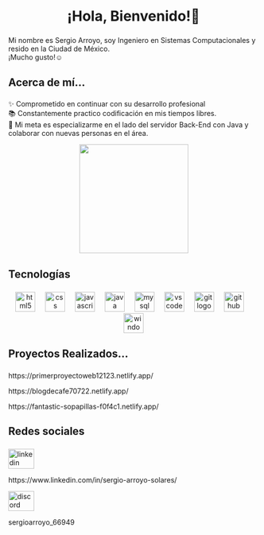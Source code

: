 <h1 align="center">¡Hola, Bienvenido!👋</h1>

###

<p align="left">Mi nombre es Sergio Arroyo, soy Ingeniero en Sistemas Computacionales y resido en la Ciudad de México. <br>¡Mucho gusto!☺️</p>

###


<h2 align="left">Acerca de mí...</h2>

###

<p align="left">✨ Comprometido en continuar con su desarrollo profesional<br>📚 Constantemente practico codificación en mis tiempos libres.<br>🎯 Mi meta es especializarme en el lado del servidor Back-End con Java y colaborar con nuevas personas en el área.</p>

<div align="center">
  <img height="219" src="https://img.freepik.com/vector-premium/escritorio-programador_1302-14802.jpg"  />
</div>

###

<h2 align="left">Tecnologías</h2>

###

<div align="center">
  <img src="https://cdn.jsdelivr.net/gh/devicons/devicon/icons/html5/html5-original.svg" height="40" alt="html5 logo"  />
  <img width="12" />
  <img src="https://cdn.jsdelivr.net/gh/devicons/devicon/icons/css3/css3-original.svg" height="40" alt="css logo"  />
  <img width="12" />
  <img src="https://cdn.jsdelivr.net/gh/devicons/devicon/icons/javascript/javascript-original.svg" height="40" alt="javascript logo"  />
  <img width="12" />
  <img src="https://cdn.jsdelivr.net/gh/devicons/devicon/icons/java/java-original.svg" height="40" alt="java logo"  />
  <img width="12" />
  <img src="https://cdn.jsdelivr.net/gh/devicons/devicon/icons/mysql/mysql-original.svg" height="40" alt="mysql logo"  />
  <img width="12" />
  <img src="https://cdn.jsdelivr.net/gh/devicons/devicon/icons/vscode/vscode-original.svg" height="40" alt="vscode logo"  />
  <img width="12" />
  <img src="https://cdn.jsdelivr.net/gh/devicons/devicon/icons/git/git-original.svg" height="40" alt="git logo"  />
  <img width="12" />
  <img src="https://cdn.jsdelivr.net/gh/devicons/devicon/icons/github/github-original.svg" height="40" alt="github logo"  />
  <img width="12" />
  <img src="https://cdn.jsdelivr.net/gh/devicons/devicon/icons/windows8/windows8-original.svg" height="40" alt="windows8 logo"  />
</div>


###

<h2>Proyectos Realizados...</h2>

###

<div>
  <p>https://primerproyectoweb12123.netlify.app/</p>
  <p>https://blogdecafe70722.netlify.app/</p>
  <p>https://fantastic-sopapillas-f0f4c1.netlify.app/</p>

</div>

###

<h2 align="left">Redes sociales</h2>

###

<div align="left">
  <img src="https://raw.githubusercontent.com/maurodesouza/profile-readme-generator/master/src/assets/icons/social/linkedin/default.svg" width="52" height="40" alt="linkedin logo"  />
  <p>https://www.linkedin.com/in/sergio-arroyo-solares/</p>
  <img src="https://raw.githubusercontent.com/maurodesouza/profile-readme-generator/master/src/assets/icons/social/discord/default.svg" width="52" height="40" alt="discord logo"  />
  <p>sergioarroyo_66949</p>
  
</div>

###

